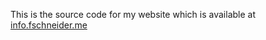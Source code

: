 This is the source code for my website which is available at [info.fschneider.me](info.fschneider.me)
